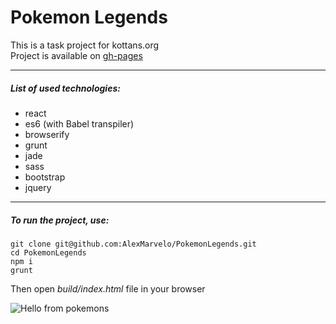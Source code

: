 # Pokemon Legends
This is a task project for kottans.org<br>
Project is available on [gh-pages](http://alexmarvelo.github.io/PokemonLegends/)

---

##### List of used technologies:
- react
- es6 (with Babel transpiler)
- browserify
- grunt
- jade
- sass
- bootstrap
- jquery

---

##### To run the project, use:
```
git clone git@github.com:AlexMarvelo/PokemonLegends.git
cd PokemonLegends
npm i
grunt
```
Then open *build/index.html* file in your browser

![Hello from pokemons](http://vignette1.wikia.nocookie.net/es.pokemon/images/2/2b/Pok%C3%A9mon_iniciales_de_Kanto.png/revision/latest?cb=20130216014742)
